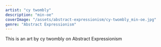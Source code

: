 ```yaml
---
artist: "cy twombly"
description: "min-oe"
coverImage: "/assets/abstract-expressionism/cy-twombly_min-oe.jpg"
genre: "Abstract Expressionism"
---
```

This is an art by cy twombly on Abstract Expressionism

